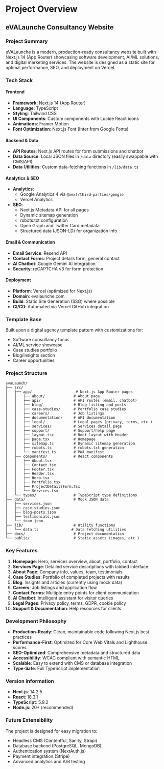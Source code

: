 # Project Overview

## eVALaunche Consultancy Website

### Project Summary
eVALaunche is a modern, production-ready consultancy website built with Next.js 14 (App Router) showcasing software development, AI/ML solutions, and digital marketing services. The website is designed as a static site for optimal performance, SEO, and deployment on Vercel.

### Tech Stack

#### Frontend
- **Framework**: Next.js 14 (App Router)
- **Language**: TypeScript
- **Styling**: Tailwind CSS
- **UI Components**: Custom components with Lucide React icons
- **Animations**: Framer Motion
- **Font Optimization**: Next.js Font (Inter from Google Fonts)

#### Backend & Data
- **API Routes**: Next.js API routes for form submissions and chatbot
- **Data Source**: Local JSON files in `/data` directory (easily swappable with CMS/API)
- **Data Utilities**: Custom data-fetching functions in `/lib/data.ts`

#### Analytics & SEO
- **Analytics**: 
  - Google Analytics 4 via `@next/third-parties/google`
  - Vercel Analytics
- **SEO**:
  - Next.js Metadata API for all pages
  - Dynamic sitemap generation
  - robots.txt configuration
  - Open Graph and Twitter Card metadata
  - Structured data (JSON-LD) for organization info

#### Email & Communication
- **Email Service**: Resend API
- **Contact Forms**: Project details form, general contact
- **AI Chatbot**: Google Gemini AI integration
- **Security**: reCAPTCHA v3 for form protection

#### Deployment
- **Platform**: Vercel (optimized for Next.js)
- **Domain**: evalaunche.com
- **Build**: Static Site Generation (SSG) where possible
- **CI/CD**: Automated via Vercel GitHub integration

### Template Base
Built upon a digital agency template pattern with customizations for:
- Software consultancy focus
- AI/ML service showcase
- Case studies portfolio
- Blog/insights section
- Career opportunities

### Project Structure
```
evaLaunch/
├── src/
│   ├── app/                    # Next.js App Router pages
│   │   ├── about/             # About page
│   │   ├── api/               # API routes (email, chatbot)
│   │   ├── blog/              # Blog listing and posts
│   │   ├── case-studies/      # Portfolio case studies
│   │   ├── careers/           # Job listings
│   │   ├── documentation/     # API documentation
│   │   ├── legal/             # Legal pages (privacy, terms, etc.)
│   │   ├── services/          # Services detail page
│   │   ├── support/           # Support/help page
│   │   ├── layout.tsx         # Root layout with Header
│   │   ├── page.tsx           # Homepage
│   │   ├── sitemap.ts         # Dynamic sitemap generation
│   │   ├── robots.ts          # robots.txt generation
│   │   └── manifest.ts        # PWA manifest
│   ├── components/            # React components
│   │   ├── About.tsx
│   │   ├── Contact.tsx
│   │   ├── Footer.tsx
│   │   ├── Header.tsx
│   │   ├── Hero.tsx
│   │   ├── Portfolio.tsx
│   │   ├── ProjectDetailsForm.tsx
│   │   └── Services.tsx
│   └── types/                 # TypeScript type definitions
├── data/                      # Mock JSON data
│   ├── services.json
│   ├── case-studies.json
│   ├── blog-posts.json
│   ├── testimonials.json
│   └── team.json
├── lib/                       # Utility functions
│   └── data.ts               # Data fetching utilities
├── docs/                      # Project documentation
└── public/                    # Static assets (images, etc.)
```

### Key Features
1. **Homepage**: Hero, services overview, about, portfolio, contact
2. **Services Page**: Detailed service descriptions with tabbed interface
3. **About Page**: Company info, values, team, testimonials
4. **Case Studies**: Portfolio of completed projects with results
5. **Blog**: Insights and articles (currently using mock data)
6. **Careers**: Job listings and application flow
7. **Contact Forms**: Multiple entry points for client communication
8. **AI Chatbot**: Intelligent assistant for visitor queries
9. **Legal Pages**: Privacy policy, terms, GDPR, cookie policy
10. **Support & Documentation**: Help resources for clients

### Development Philosophy
- **Production-Ready**: Clean, maintainable code following Next.js best practices
- **Performance-First**: Optimized for Core Web Vitals and Lighthouse scores
- **SEO-Optimized**: Comprehensive metadata and structured data
- **Accessibility**: WCAG compliant with semantic HTML
- **Scalable**: Easy to extend with CMS or database integration
- **Type-Safe**: Full TypeScript implementation

### Version Information
- **Next.js**: 14.2.5
- **React**: 18.3.1
- **TypeScript**: 5.9.2
- **Node.js**: 20+ (recommended)

### Future Extensibility
The project is designed for easy migration to:
- Headless CMS (Contentful, Sanity, Strapi)
- Database backend (PostgreSQL, MongoDB)
- Authentication system (NextAuth.js)
- Payment integration (Stripe)
- Advanced analytics and A/B testing

